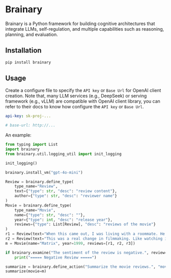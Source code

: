# Brainary

Brainary is a Python framework for building cognitive architectures that integrate LLMs, self-regulation, and multiple capabilities such as reasoning, planning, and evaluation.

## Installation

```bash
pip install brainary
```

## Usage

Create a configure file to specify the `API key` or `Base Url` for OpenAI client creation. Note that, many LLM services (e.g., DeepSeek) or serving framework (e.g., vLLM) are compatible with OpenAI client library, you can refer to their docs to know how configure the `API key` or `Base Url`.

```yaml
api-key: sk-proj-...

# base-url: http://...
```

An example:
```python
from typing import List
import brainary
from brainary.util.logging_util import init_logging

init_logging()

brainary.install_vm("gpt-4o-mini")

Review = brainary.define_type(
    type_name="Review",
    text={"type": str, "desc": "review content"},
    author={"type": str, "desc": "reviewer name"}
)
Movie = brainary.define_type(
    type_name="Movie",
    name={"type": str, "desc": ""},
    year={"type": int, "desc": "release year"},
    reviews={"type": List[Review], "desc": "reviews of the movie"}
)
r1 = Review(text="When this came out, I was living with a roommate. He went out and saw it, came home and said, \"Dude, you have to go see The Matrix.\" So we left and he sat through it a second time. This movie is splendidly done. The mystery about what the Matrix is, unravels and you see a dystopian future unlike any we as a race would want. I have watched this over and over and never tire of it. Everyone does a great job acting in this, the special effects are above par and the story is engaging.", author="acedj")
r2 = Review(text="This was a real change in filmmaking. Like watching it again in 2020, i.e. after 21 years and it still feels fresh. Iconic scenes are still having benchmarks setting up.\n\nIf we say it sci-fi at its best, it won't be wrong. The hype was real, it is still not easy to match the level of Matrix where we experience the connection of humans and science, that too with amazing action fight and chase scenes, not just normal scenes they were, multiple exposures, slow motion 3D moves, Oh My God, and it's understandable as well like what are the characters up to and what storyline they are entering into. The script was very well written and executed otherwise it could have been a mess. A special appreciation in managing the theme with those black color costumes and a scientific zone with unimaginable equipment and props doing unbelievable things in the two worlds created. No spoilers, but the action scenes in the climax where the protagonist goes to save someone from agents are really breathtaking. The technology used at its best.\n\nA salute to Wachowski Brothers and the team for creating this masterpiece. It will be a great competition and motivation as well for many films coming in the future.", author="suryanmukul")
m = Movie(name="Matrix", year=1999, reviews=[r1, r2, r3])

if brainary.examine("The sentiment of the review is negative.", review=r1):
    print("===== Negative Review =====")

summarize = brainary.define_action("Summarize the movie reviews.", "movie", attentions=["sentiment", "character"], output_constraints={"tone": "grandiloquent"})
summarize(movie=m)
```